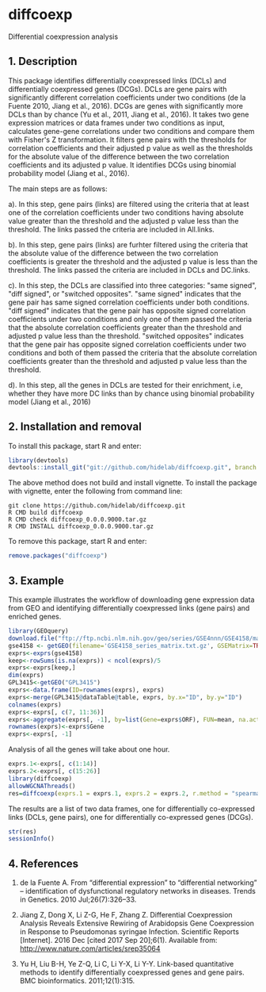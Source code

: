 diffcoexp
=========
Differential coexpression analysis

## 1. Description

This package identifies differentially coexpressed links (DCLs) and differentially coexpressed genes (DCGs). DCLs are gene pairs with significantly different correlation coefficients under two conditions (de la Fuente 2010, Jiang et al., 2016). DCGs are genes with significantly more DCLs than by chance (Yu et al., 2011, Jiang et al., 2016). It takes two gene expression matrices or data frames under two conditions as input, calculates gene-gene correlations under two conditions and compare them with Fisher's Z transformation. It filters gene pairs with the thresholds for correlation coefficients and their adjusted p value as well as the thresholds for the absolute value of the difference between the two correlation coefficients and its adjusted p value. It identifies DCGs using binomial probability model (Jiang et al., 2016).

The main steps are as follows:

a). In this step, gene pairs (links) are filtered using the criteria that at least one of the correlation coefficients under two conditions having absolute value greater than the threshold and the adjusted p value less than the threshold. The links passed the criteria are included in All.links.

b). In this step, gene pairs (links) are furhter filtered using the criteria that the absolute value of the difference between the two correlation coefficients is greater the threshold and the adjusted p value is less than the threshold. The links passed the criteria are included in DCLs and DC.links.

c). In this step, the DCLs are classified into three categories: "same signed", "diff signed", or "switched opposites". "same signed" indicates that the gene pair has same signed correlation coefficients under both conditions. "diff signed" indicates that the gene pair has opposite signed correlation coefficients under two conditions and only one of them passed the criteria that the absolute correlation coefficients greater than the threshold and adjusted p value less than the threshold. "switched opposites" indicates that the gene pair has opposite signed correlation coefficients under two conditions and both of them passed the criteria that the absolute correlation coefficients greater than the threshold and adjusted p value less than the threshold.

d). In this step, all the genes in DCLs are tested for their enrichment, i.e, whether they have more DC links than by chance using binomial probability model (Jiang et al., 2016) 

## 2. Installation and removal

To install this package, start R and enter:
```R
library(devtools)
devtools::install_git("git://github.com/hidelab/diffcoexp.git", branch = "master")
```
The above method does not build and install vignette. To install the package with vignette, enter the following from command line:
```
git clone https://github.com/hidelab/diffcoexp.git
R CMD build diffcoexp
R CMD check diffcoexp_0.0.0.9000.tar.gz
R CMD INSTALL diffcoexp_0.0.0.9000.tar.gz
```
To remove this package, start R and enter:
```R
remove.packages("diffcoexp")
```
## 3. Example

This example illustrates the workflow of downloading gene expression data from GEO and identifying differentially coexpressed links (gene pairs) and enriched genes. 

```R
library(GEOquery)
download.file("ftp://ftp.ncbi.nlm.nih.gov/geo/series/GSE4nnn/GSE4158/matrix/GSE4158_series_matrix.txt.gz", "GSE4158_series_matrix.txt.gz")
gse4158 <- getGEO(filename='GSE4158_series_matrix.txt.gz', GSEMatrix=TRUE)
exprs<-exprs(gse4158)
keep<-rowSums(is.na(exprs)) < ncol(exprs)/5
exprs<-exprs[keep,]
dim(exprs)
GPL3415<-getGEO("GPL3415")
exprs<-data.frame(ID=rownames(exprs), exprs)
exprs<-merge(GPL3415@dataTable@table, exprs, by.x="ID", by.y="ID")
colnames(exprs)
exprs<-exprs[, c(7, 11:36)]
exprs<-aggregate(exprs[, -1], by=list(Gene=exprs$ORF), FUN=mean, na.action = na.omit)
rownames(exprs)<-exprs$Gene
exprs<-exprs[, -1]
```
Analysis of all the genes will take about one hour.
```R
exprs.1<-exprs[, c(1:14)]
exprs.2<-exprs[, c(15:26)]
library(diffcoexp)
allowWGCNAThreads()
res=diffcoexp(exprs.1 = exprs.1, exprs.2 = exprs.2, r.method = "spearman" )
```
The results are a list of two data frames, one for differentially co-expressed links (DCLs, gene pairs), one for differentially co-expressed genes (DCGs).
```R
str(res)
sessionInfo()
```
## 4. References
1. de la Fuente A. From “differential expression” to “differential networking” – identification of dysfunctional regulatory networks in diseases. Trends in Genetics. 2010 Jul;26(7):326–33. 

2. Jiang Z, Dong X, Li Z-G, He F, Zhang Z. Differential Coexpression Analysis Reveals Extensive Rewiring of Arabidopsis Gene Coexpression in Response to Pseudomonas syringae Infection. Scientific Reports [Internet]. 2016 Dec [cited 2017 Sep 20];6(1). Available from: http://www.nature.com/articles/srep35064

3. Yu H, Liu B-H, Ye Z-Q, Li C, Li Y-X, Li Y-Y. Link-based quantitative methods to identify differentially coexpressed genes and gene pairs. BMC bioinformatics. 2011;12(1):315. 
